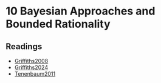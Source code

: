 # 10 Bayesian Approaches and Bounded Rationality

## Readings

- <a href="https://princetonuniversity.github.io/NEU-PSY-502/_static/pdf/Class%2010/Griffiths2008.pdf" download>Griffiths2008</a>
- <a href="https://princetonuniversity.github.io/NEU-PSY-502/_static/pdf/Class%2010/Griffiths2024.pdf" download>Griffiths2024</a>
- <a href="https://princetonuniversity.github.io/NEU-PSY-502/_static/pdf/Class%209/Tenenbaum2011.pdf" download>Tenenbaum2011</a>